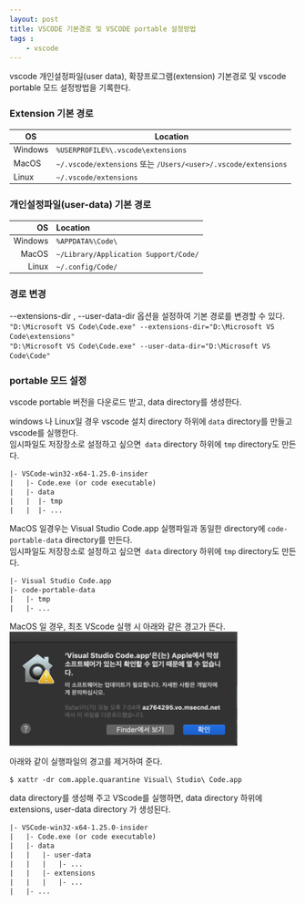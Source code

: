 ```yaml
---
layout: post
title: VSCODE 기본경로 및 VSCODE portable 설정방법
tags :
    - vscode
---
```

vscode 개인설정파일(user data), 확장프로그램(extension) 기본경로 및 vscode portable 모드 설정방법을 기록한다.

### Extension 기본 경로

OS | Location
---|---
Windows | `%USERPROFILE%\.vscode\extensions`
MacOS | `~/.vscode/extensions` 또는 `/Users/<user>/.vscode/extensions`
Linux | `~/.vscode/extensions`


### 개인설정파일(user-data) 기본 경로

OS | Location
---:|:---
Windows | `%APPDATA%\Code\`
MacOS | `~/Library/Application Support/Code/`
Linux | `~/.config/Code/`


### 경로 변경
--extensions-dir , --user-data-dir 옵션을 설정하여 기본 경로를 변경할 수 있다.<br>
`"D:\Microsoft VS Code\Code.exe" --extensions-dir="D:\Microsoft VS Code\extensions"`<br>
`"D:\Microsoft VS Code\Code.exe" --user-data-dir="D:\Microsoft VS Code\Code"`<br>

### portable 모드 설정
vscode portable 버전을 다운로드 받고, data directory를 생성한다.<br>

windows 나 Linux일 경우 vscode 설치 directory 하위에 `data` directory를 만들고 vscode를 실행한다.<br>
임시파일도 저장장소로 설정하고 싶으면` data` directory 하위에 `tmp` directory도 만든다.
```
|- VSCode-win32-x64-1.25.0-insider
|   |- Code.exe (or code executable)
|   |- data
|   |  |- tmp
|   |  |- ...
```

MacOS 일경우는 Visual Studio Code.app 실행파일과 동일한 directory에 `code-portable-data` directory를 만든다.<br>
임시파일도 저장장소로 설정하고 싶으면` data` directory 하위에 `tmp` directory도 만든다.
```
|- Visual Studio Code.app
|- code-portable-data
|   |- tmp
|   |- ...
```

MacOS 일 경우, 최초 VScode 실행 시 아래와 같은 경고가 뜬다.<br>
<img src="/images/posts/18.png" width='400' height='200'>

아래와 같이 실행파일의 경고를 제거하여 준다.
```shell
$ xattr -dr com.apple.quarantine Visual\ Studio\ Code.app
```

data directory를 생성해 주고 VScode를 실행하면, data directory 하위에 extensions, user-data directory 가 생성된다. 
```
|- VSCode-win32-x64-1.25.0-insider
|   |- Code.exe (or code executable)
|   |- data
|   |   |- user-data
|   |   |   |- ...
|   |   |- extensions
|   |   |   |- ...
|   |- ...
```